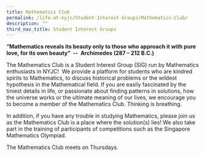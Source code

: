 ```yaml
---
title: Mathematics Club
permalink: /life-at-nyjc/Student-Interest-Groups/Mathematics-Club/
description: ""
third_nav_title: Student Interest Groups
---
```

**“Mathematics reveals its beauty only to those who approach it with pure love, for its own beauty”  --  Archimedes (287 – 212 B.C.)**

The Mathematics Club is a Student Interest Group (SIG) run by Mathematics enthusiasts in NYJC!  We provide a platform for students who are kindred spirits to Mathematics, to discuss historical problems or the wildest hypothesis in the Mathematical field. If you are easily fascinated by the tiniest details in life, or passionate about finding patterns in solutions, how the universe works or the ultimate meaning of our lives, we encourage you to become a member of the Mathematics Club. Thinking is breathing.

In addition, if you have any trouble in studying Mathematics, please join us as the Mathematics Club is a place where the solution(s) lies! We also take part in the training of participants of competitions such as the Singapore Mathematics Olympiad.

The Mathematics Club meets on Thursdays.